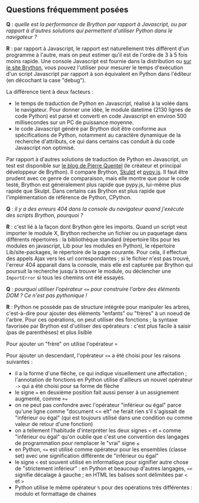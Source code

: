 Questions fréquemment posées
----------------------------

__Q__ : _quelle est la performance de Brython par rapport à Javascript, ou par rapport à d'autres solutions qui permettent d'utiliser Python dans le navigateur ?_

__R__ : par rapport à Javascript, le rapport est naturellement très différent d'un programme à l'autre, mais on peut estimer qu'il est de l'ordre de 3 à 5 fois moins rapide. Une console Javascript est fournie dans la distribution ou [sur le site Brython](http://brython.info/tests/js_console.html), vous pouvez l'utiliser pour mesurer le temps d'exécution d'un script Javascript par rapport à son équivalent en Python dans l'éditeur (en décochant la case "debug").

La différence tient à deux facteurs :

- le temps de traduction de Python en Javascript, réalisé à la volée dans le navigateur. Pour donner une idée, le module datetime (2130 lignes de code Python) est parsé et converti en code Javascript en environ 500 millisecondes sur un PC de puissance moyenne.
- le code Javascript généré par Brython doit être conforme aux spécifications de Python, notamment au caractère dynamique de la recherche d'attributs, ce qui dans certains cas conduit à du code Javascript non optimisé.

Par rapport à d'autres solutions de traduction de Python en Javascript, un test est disponible sur [le blog de Pierre Quentel](https://brythonista.wordpress.com/2015/03/28/comparing-the-speed-of-cpython-brython-skulpt-and-pypy-js/) (le créateur et principal développeur de Brython). Il compare Brython, [Skulpt](http://skulpt.org) et [pypy.js](http://pypyjs.org/demo/). Il faut être prudent avec ce genre de comparaison, mais elle montre que pour le code testé, Brython est généralement plus rapide que pypy.js, lui-même plus rapide que Skulpt. Dans certains cas Brython est plus rapide que l'implémentation de référence de Python, CPython.

__Q__ : _il y a des erreurs 404 dans la console du navigateur quand j'exécute des scripts Brython, pourquoi ?_

__R__ : c'est lié à la façon dont Brython gère les imports. Quand un script veut importer le module X, Brython recherche un fichier ou un paquetage dans différents répertoires : la bibliothèque standard (répertoire libs pour les modules en javascript, Lib pour les modules en Python), le répertoire Lib/site-packages, le répertoire de la page courante. Pour cela, il effectue des appels Ajax vers les url correspondantes ; si le fichier n'est pas trouvé, l'erreur 404 apparait dans la console, mais elle est capturée par Brython qui poursuit la recherche jusqu'à trouver le module, ou déclencher une `ImportError` si tous les chemins ont été essayés.

__Q__ : _pourquoi utiliser l'opérateur `<=` pour construire l'arbre des éléments DOM ? Ce n'est pas pythonique !_

__R__ : Python ne possède pas de structure intégrée pour manipuler les arbres, c'est-à-dire pour ajouter des éléments "enfants" ou "frères" à un noeud de l'arbre. Pour ces opérations, on peut utiliser des fonctions ; la syntaxe favorisée par Brython est d'utiliser des opérateurs : c'est plus facile à saisir (pas de parenthèses) et plus lisible

Pour ajouter un "frère" on utilise l'opérateur `+` 

Pour ajouter un descendant, l'opérateur `<=` a été choisi pour les raisons suivantes :

- il a la forme d'une flèche, ce qui indique visuellement une affectation ; l'annotation de fonctions en Python utilise d'ailleurs un nouvel opérateur `->` qui a été choisi pour sa forme de flèche
- le signe `=` en deuxième position fait aussi penser à un assignement augmenté, comme `+=`
- on ne peut pas confondre avec l'opérateur "inférieur ou égal" parce qu'une ligne comme "document <= elt" ne ferait rien s'il s'agissait de "inférieur ou égal" (qui est toujours utilisé dans une condition ou comme valeur de retour d'une fonction)
- on a tellement l'habitude d'interpréter les deux signes `<` et `=` comme "inférieur ou égal" qu'on oublie que c'est une convention des langages de programmation pour remplacer le "vrai" signe `≤`
- en Python, `<=` est utilisé comme opérateur pour les ensembles (classe set) avec une signification différente de "inférieur ou égal"
- le signe `<` est souvent utilisé en informatique pour signifier autre chose de "strictement inférieur" : en Python et beaucoup d'autres langages, `<<` signifie décalage à gauche ; en HTML les balises sont délimitées par `<` et `>`
- Python utilise le même opérateur `%` pour des opérations très différentes : modulo et formattage de chaines
